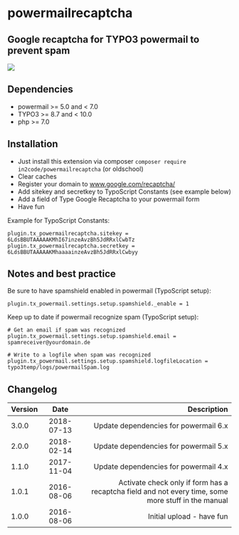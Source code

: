 # powermailrecaptcha

## Google recaptcha for TYPO3 powermail to prevent spam

<img src="https://box.everhelper.me/attachment/542050/34726531-a4d7-4620-9d70-39b6cb4c519e/262407-Fi3TkpDpR25HHyRV/screen.png" />


## Dependencies

* powermail >= 5.0 and < 7.0
* TYPO3 >= 8.7 and < 10.0
* php >= 7.0


## Installation

- Just install this extension via composer `composer require in2code/powermailrecaptcha` (or oldschool)
- Clear caches
- Register your domain to www.google.com/recaptcha/
- Add sitekey and secretkey to TypoScript Constants (see example below)
- Add a field of Type Google Recaptcha to your powermail form
- Have fun

Example for TypoScript Constants:

```
plugin.tx_powermailrecaptcha.sitekey = 6LdsBBUTAAAAAKMhI67inzeAvzBh5JdRRxlCwbTz
plugin.tx_powermailrecaptcha.secretkey = 6LdsBBUTAAAAAKMhaaaainzeAvzBh5JdRRxlCwbyy
```

## Notes and best practice

Be sure to have spamshield enabled in powermail (TypoScript setup):

```
plugin.tx_powermail.settings.setup.spamshield._enable = 1
```

Keep up to date if powermail recognize spam (TypoScript setup):

```
# Get an email if spam was recognized
plugin.tx_powermail.settings.setup.spamshield.email = spamreceiver@yourdomain.de

# Write to a logfile when spam was recognized
plugin.tx_powermail.settings.setup.spamshield.logfileLocation = typo3temp/logs/powermailSpam.log
```


## Changelog

| Version    | Date       | Description                                                                                                  |
| ---------- |:----------:| ------------------------------------------------------------------------------------------------------------:|
| 3.0.0      | 2018-07-13 | Update dependencies for powermail 6.x                                                                        |
| 2.0.0      | 2018-02-14 | Update dependencies for powermail 5.x                                                                        |
| 1.1.0      | 2017-11-04 | Update dependencies for powermail 4.x                                                                        |
| 1.0.1      | 2016-08-06 | Activate check only if form has a recaptcha field and not every time, some more stuff in the manual          |
| 1.0.0      | 2016-08-06 | Initial upload - have fun                                                                                    |
